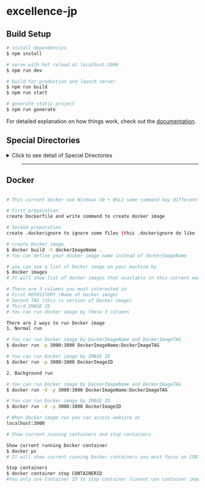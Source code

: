 # excellence-jp

## Build Setup

```bash
# install dependencies
$ npm install

# serve with hot reload at localhost:3000
$ npm run dev

# build for production and launch server
$ npm run build
$ npm run start

# generate static project
$ npm run generate
```

For detailed explanation on how things work, check out the [documentation](https://nuxtjs.org).

## Special Directories
<details>

<summary>Click to see detail of Special Directories</summary>

You can create the following extra directories, some of which have special behaviors. Only `pages` is required; you can delete them if you don't want to use their functionality.

### `assets`

The assets directory contains your uncompiled assets such as Stylus or Sass files, images, or fonts.

More information about the usage of this directory in [the documentation](https://nuxtjs.org/docs/2.x/directory-structure/assets).

### `components`

The components directory contains your Vue.js components. Components make up the different parts of your page and can be reused and imported into your pages, layouts and even other components.

More information about the usage of this directory in [the documentation](https://nuxtjs.org/docs/2.x/directory-structure/components).

### `layouts`

Layouts are a great help when you want to change the look and feel of your Nuxt app, whether you want to include a sidebar or have distinct layouts for mobile and desktop.

More information about the usage of this directory in [the documentation](https://nuxtjs.org/docs/2.x/directory-structure/layouts).


### `pages`

This directory contains your application views and routes. Nuxt will read all the `*.vue` files inside this directory and setup Vue Router automatically.

More information about the usage of this directory in [the documentation](https://nuxtjs.org/docs/2.x/get-started/routing).

### `plugins`

The plugins directory contains JavaScript plugins that you want to run before instantiating the root Vue.js Application. This is the place to add Vue plugins and to inject functions or constants. Every time you need to use `Vue.use()`, you should create a file in `plugins/` and add its path to plugins in `nuxt.config.js`.

More information about the usage of this directory in [the documentation](https://nuxtjs.org/docs/2.x/directory-structure/plugins).

### `static`

This directory contains your static files. Each file inside this directory is mapped to `/`.

Example: `/static/robots.txt` is mapped as `/robots.txt`.

More information about the usage of this directory in [the documentation](https://nuxtjs.org/docs/2.x/directory-structure/static).

### `store`

This directory contains your Vuex store files. Creating a file in this directory automatically activates Vuex.

More information about the usage of this directory in [the documentation](https://nuxtjs.org/docs/2.x/directory-structure/store).


</details>

>____

## Docker
```sh

# This current docker use Windows 10 + WSL2 some command may different from Linux

# First preparation
create Dockerfile and write command to create docker image

# Second preparation
create .dockerignore to ignore some files (this .dockerignore do like .gitignore) in this case ignore node_modules

# create Docker image
$ docker build -t dockerImageName .
# You can define your docker image name instead of dockerImageName

# you can see a list of Docker image on your machine by
$ docker images
# It will show list of docker images that available in this current machine

# There are 3 columns you must interested in 
# First REPOSITORY (Name of Docker image)
# Second TAG (this is version of Docker image)
# Third IMAGE ID
# You can run docker image by these 3 columns

There are 2 ways to run Docker image
1. Normal run

# You can run Docker image by DockerImageName and DockerImageTAG
$ docker run -p 3000:3000 DockerImageName:DockerImageTAG

# You can run Docker image by IMAGE ID
$ docker run -p 3000:3000 DockerImageID

2. Background run

# You can run Docker image by DockerImageName and DockerImageTAG
$ docker run -d -p 3000:3000 DockerImageName:DockerImageTAG

# You can run Docker image by IMAGE ID
$ docker run -d -p 3000:3000 DockerImageID

# When docker image run you can access website at
localhost:3000

# Show current running containers and stop containers

Show current running Docker container
$ docker ps
# It will show current running Docker containers you must focus on CONTAINER ID

Stop containers
$ docker container stop CONTAINERID
#You only use Container ID to stop container (cannot use container image name)

```
